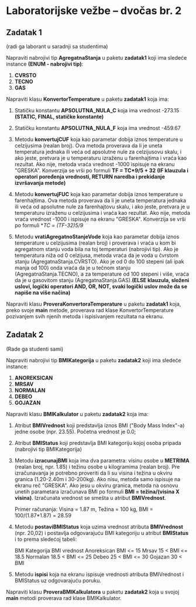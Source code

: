 # Laboratorijske vežbe – dvočas br. 2

## Zadatak 1
(radi ga laborant u saradnji sa studentima)

Napraviti nabrojivi tip **AgregatnaStanja** u paketu **zadatak1** koji ima sledeće instance **(ENUM - nabrojivi tip)**:

1. **CVRSTO**
2. **TECNO**
3. **GAS**

Napraviti klasu **KonvertorTemperature** u paketu **zadatak1** koja ima:

1. Statičku konstantu **APSOLUTNA_NULA_C** koja ima vrednost -273.15 **(STATIC, FINAL, statičke konstante)**

2. Statičku konstantu **APSOLUTNA_NULA_F** koja ima vrednost -459.67

3. Metodu **konvertujCUF** koja kao parametar dobija iznos temperature u celzijusima (realan broj). Ova metoda proverava da li je uneta temperatura jednaka ili veća od apsolutne nule za celzijusovu skalu, i ako jeste, pretvara je u temperaturu izraženu u farenhajtima i vraća kao rezultat. Ako nije, metoda vraća vrednost -1000 ispisuje na ekranu "GRESKA". Konverzija se vrši po formuli **TF = TC*9/5 + 32** **(IF klauzula i operatori poređenja vrednosti, RETURN naredba i prekidanje izvršavanja metode)**

4. Metodu **konvertujFUC** koja kao parametar dobija iznos temperature u farenhajtima. Ova metoda proverava da li je uneta temperatura jednaka ili veća od apsolutne nule za farenhajtovu skalu, i ako jeste, pretvara je u temperaturu izraženu u celzijusima i vraća kao rezultat. Ako nije, metoda vraća vrednost -1000 i ispisuje na ekranu "GRESKA". Konverzija se vrši po formuli **TC = (TF-32)*5/9**

5. Metodu **vratiAgregatnoStanjeVode** koja kao parametar dobija iznos temperature u celzijusima (realan broj) i proverava i vraća u kom bi agregatnom stanju voda bila na toj temperaturi (nabrojivi tip). Ako je temperatura niža od 0 celzijusa, metoda vraća da je voda u čvrstom stanju (AgregatnaStanja.CVRSTO). Ako je od 0 do 100 stepeni (ali ipak manja od 100) onda vraća da je u tečnom stanju (AgregatnaStanja.TECNO), a za temperature od 100 stepeni i više, vraća da je u gasovitom stanju (AgregatnaStanja.GAS).**(ELSE klauzula, složeni uslovi, logički operatori AND, OR, NOT, svaki logički uslov može da se napiše na više načina)**

Napraviti klasu **ProveraKonvertoraTemperature** u paketu **zadatak1** koja, preko svoje **main** metode, proverava rad klase KonvertorTemperature pozivanjem svih njenih metoda i ispisivanjem rezultata na ekranu.

## Zadatak 2
(Rade ga studenti sami)

Napraviti nabrojivi tip **BMIKategorija** u paketu **zadatak2** koji ima sledeće instance:

1. **ANOREKSICAN**
2. **MRSAV**
3. **NORMALAN**
4. **DEBEO**
5. **GOJAZAN**

Napraviti klasu **BMIKalkulator** u paketu **zadatak2** koja ima:

1. Atribut **BMIVrednost** koji predstavlja iznos BMI ("Body Mass Index"-a) jedne osobe (npr. 23.55). Početna vrednost je 0.0;

2. Atribut **BMIStatus** koji predstavlja BMI kategoriju kojoj osoba pripada (nabrojivi tip BMIKategorija)

3. Metodu **izracunajBMI** koja ima dva parametra: visinu osobe u **METRIMA** (realan broj, npr. 1.85) i težinu osobe u kilogramima (realan broj). Pre izračunavanja je potrebno proveriti da li su visina i težina u okviru granica (1.20-2.40m i 30-200kg). Ako nisu, metoda samo ispisuje na ekranu reč "GRESKA".
Ako jesu u okviru granica, metoda na osnovu unetih parametara izračunava BMI po formuli **BMI = težina/(visina X visina)**. Izračunata vrednost se smešta u atribut **BMIVrednost**.

	Primer računanja: 	Visina = 1.87 m, Težina = 100 kg,  BMI = 100/(1.87*1.87) = 28.59

4. Metodu **postaviBMIStatus** koja uzima vrednost atributa **BMIVrednost** (npr. 20,02) i postavlja odgovarajuću BMI kategoriju u atribut **BMIStatus** i to prema sledećoj tabeli:

	BMI Kategorija		BMI vrednost
	Anoreksican 		BMI <= 15 
	Mrsav 			15 < BMI <= 18.5 
	Normalan 		18.5 < BMI <= 25
	Debeo			25 < BMI <= 30
	Gojazan			30 < BMI

5. Metodu **ispisi** koja na ekranu ispisuje vrednosti atributa BMIVrednost i BMIStatus uz odgovarajuću poruku.

Napraviti klasu **ProveraBMIKalkulatora** u paketu **zadatak2** koja u svojoj **main** metodi proverava rad klase BMIKalkulator.